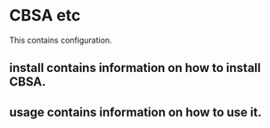 # CBSA etc

This contains configuration.

## install contains information on how to install CBSA.

## usage contains information on how to use it.

